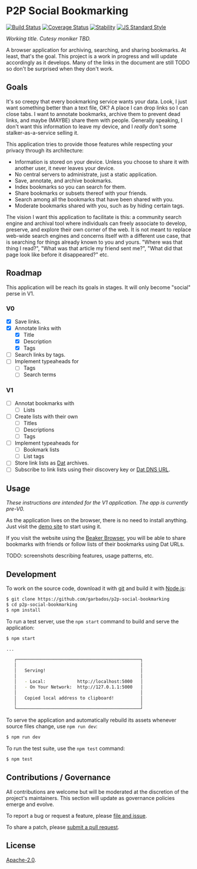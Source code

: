 # P2P Social Bookmarking

[![Build Status](https://img.shields.io/travis/garbados/p2p-social-bookmarking/master.svg?style=flat-square)](https://travis-ci.org/garbados/p2p-social-bookmarking)
[![Coverage Status](https://img.shields.io/coveralls/github/garbados/p2p-social-bookmarking/master.svg?style=flat-square)](https://coveralls.io/github/garbados/p2p-social-bookmarking?branch=master)
[![Stability](https://img.shields.io/badge/stability-experimental-orange.svg?style=flat-square)](https://nodejs.org/api/documentation.html#documentation_stability_index)
[![JS Standard Style](https://img.shields.io/badge/code%20style-standard-brightgreen.svg?style=flat-square)](https://github.com/feross/standard)

*Working title. Cutesy moniker TBD.*

A browser application for archiving, searching, and sharing bookmarks. At least, that's the goal. This project is a work in progress and will update accordingly as it develops. Many of the links in the document are still TODO so don't be surprised when they don't work.

## Goals

It's so creepy that every bookmarking service wants your data. Look, I just want something better than a text file, OK? A place I can drop links so I can close tabs. I want to annotate bookmarks, archive them to prevent dead links, and maybe (MAYBE) share them with people. Generally speaking, I don't want this information to leave my device, and I *really* don't some stalker-as-a-service selling it.

This application tries to provide those features while respecting your privacy through its architecture:

- Information is stored on your device. Unless you choose to share it with another user, it never leaves your device.
- No central servers to administrate, just a static application.
- Save, annotate, and archive bookmarks.
- Index bookmarks so you can search for them.
- Share bookmarks or subsets thereof with your friends.
- Search among all the bookmarks that have been shared with you.
- Moderate bookmarks shared with you, such as by hiding certain tags.

The vision I want this application to facilitate is this: a community search engine and archival tool where individuals can freely associate to develop, preserve, and explore their own corner of the web. It is not meant to replace web-wide search engines and concerns itself with a different use case, that is searching for things already known to you and yours. "Where was that thing I read?", "What was that article my friend sent me?", "What did that page look like before it disappeared?" etc.

## Roadmap

This application will be reach its goals in stages. It will only become "social" perse in V1.

### V0

- [x] Save links.
- [x] Annotate links with 
	- [x] Title
	- [x] Description
	- [x] Tags
- [ ] Search links by tags.
- [ ] Implement typeaheads for
	- [ ] Tags
	- [ ] Search terms

### V1

- [ ] Annotat bookmarks with
	- [ ] Lists
- [ ] Create lists with their own
	- [ ] Titles
	- [ ] Descriptions
	- [ ] Tags
- [ ] Implement typeaheads for
	- [ ] Bookmark lists
	- [ ] List tags
- [ ] Store link lists as [Dat](https://datproject.org/) archives.
- [ ] Subscribe to link lists using their discovery key or [Dat DNS URL](https://www.datprotocol.com/deps/0005-dns/).

## Usage

*These instructions are intended for the V1 application. The app is currently pre-V0.*

As the application lives on the browser, there is no need to install anything. Just visit the [demo site](http://garbados.github.io/p2p-social-bookmarking) to start using it.

If you visit the website using the [Beaker Browser](https://beakerbrowser.com/), you will be able to share bookmarks with friends or follow lists of their bookmarks using Dat URLs.

TODO: screenshots describing features, usage patterns, etc.

## Development

To work on the source code, download it with [git](https://git-scm.com/) and build it with [Node.js](https://nodejs.org/en/):

```bash
$ git clone https://github.com/garbados/p2p-social-bookmarking
$ cd p2p-social-bookmarking
$ npm install
```

To run a test server, use the `npm start` command to build and serve the application:

```bash
$ npm start

...

   ┌───────────────────────────────────────────────┐
   │                                               │
   │   Serving!                                    │
   │                                               │
   │   - Local:            http://localhost:5000   │
   │   - On Your Network:  http://127.0.1.1:5000   │
   │                                               │
   │   Copied local address to clipboard!          │
   │                                               │
   └───────────────────────────────────────────────┘
```

To serve the application and automatically rebuild its assets whenever source files change, use `npm run dev`:

```bash
$ npm run dev
```

To run the test suite, use the `npm test` command:

```bash
$ npm test
```

## Contributions / Governance

All contributions are welcome but will be moderated at the discretion of the project's maintainers. This section will update as governance policies emerge and evolve.

To report a bug or request a feature, please [file and issue](https://github.com/garbados/p2p-social-bookmarking/issues).

To share a patch, please [submit a pull request](https://github.com/garbados/p2p-social-bookmarking/pulls).

## License

[Apache-2.0](https://www.apache.org/licenses/LICENSE-2.0). 
